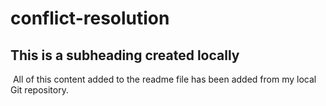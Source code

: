 # conflict-resolution

  ## This is a subheading created locally
​
  All of this content added to the readme file has been added from my local Git repository.
